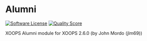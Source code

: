 # Alumni
[![Software License](https://img.shields.io/badge/license-GPL-brightgreen.svg?style=flat)](LICENSE) 
[![Quality Score](https://img.shields.io/scrutinizer/g/mambax7/alumni-26x.svg?style=flat)](https://scrutinizer-ci.com/g/mambax7/alumni-26x)

XOOPS Alumni module for XOOPS 2.6.0 (by John Mordo (jlm69))

